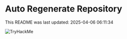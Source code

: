 # Auto Regenerate Repository

This README was last updated: 2025-04-06 06:11:34

 ![TryHackMe](https://tryhackme.com/badge/533634)